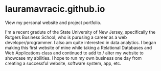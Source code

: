 # lauramavracic.github.io
View my personal website and project portfolio.

I'm a recent gradute of the State University of New Jersey, specifically the Rutgers Business School, who is purusing a career as a web developer/programmer.
I also am quite interested in data analytics. I began making this first website of mine while taking a Relational Databases and Web Applications class and continued to
add to / alter my website to showcase my abilities. I hope to run my own business one day from creating a successful website, software system, app, etc. 
